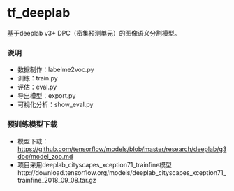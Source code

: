 # tf_deeplab
基于deeplab v3+ DPC（密集预测单元）的图像语义分割模型。

### 说明
* 数据制作：labelme2voc.py
* 训练：train.py
* 评估：eval.py
* 导出模型：export.py
* 可视化分析：show_eval.py

### 预训练模型下载
* 模型下载：https://github.com/tensorflow/models/blob/master/research/deeplab/g3doc/model_zoo.md
* 项目采用deeplab_cityscapes_xception71_trainfine模型http://download.tensorflow.org/models/deeplab_cityscapes_xception71_trainfine_2018_09_08.tar.gz
